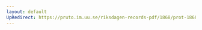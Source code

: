```yaml
---
layout: default
UpRedirect: https://pruto.im.uu.se/riksdagen-records-pdf/1868/prot-1868--fk--508/prot-1868--fk--508_058.pdf
---
```

